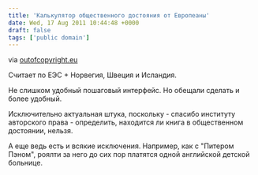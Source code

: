 ```yaml
---
title: 'Калькулятор общественного достояния от Европеаны'
date: Wed, 17 Aug 2011 10:44:48 +0000
draft: false
tags: ['public domain']
---
```


via [outofcopyright.eu](http://www.outofcopyright.eu/index.html)

Считает по ЕЭС + Норвегия, Швеция и Исландия.

Не слишком удобный пошаговый интерфейс. Но обещали сделать и более удобный.

Исключительно актуальная штука, поскольку - спасибо институту авторского права - определить, находится ли книга в общественном достоянии, нельзя.

А еще ведь есть и всякие исключения. Например, как с "Питером Пэном", роялти за него до сих пор платятся одной английской детской больнице.